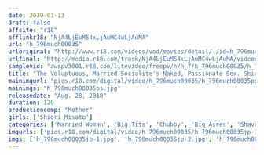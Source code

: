 ```yaml
---
date: 2019-01-13
draft: false
affsite: "r18"
afflinkr18: "NjA4LjEuMS4xLjAuMC4wLjAuMA"
url: "h_796much00035"
urloriginal: "http://www.r18.com/videos/vod/movies/detail/-/id=h_796much00035"
urlfinal: "http://media.r18.com/track/NjA4LjEuMS4xLjAuMC4wLjAuMA/videos/vod/movies/detail/-/id=h_796much00035"
samplevid: "awspv3001.r18.com/litevideo/freepv/h/h_7/h_796much00035/h_796much00035_dmb_w.mp4"
title: "The Voluptuous, Married Socialite's Naked, Passionate Sex. Shiori Misato"
mainimgurl: "pics.r18.com/digital/video/h_796much00035/h_796much00035ps.jpg"
mainimgs: "h_796much00035ps.jpg"
releasedate: "Aug. 28, 2018"
duration: 120
productioncomp: "Mother"
girls: ['Shiori Misato']
categories: ['Married Woman', 'Big Tits', 'Chubby', 'Big Asses', 'Shaved Pussy', 'Featured Actress', 'Titty Fuck', 'Hi-Def']
imgurls: ['pics.r18.com/digital/video/h_796much00035/h_796much00035jp-1.jpg', 'pics.r18.com/digital/video/h_796much00035/h_796much00035jp-2.jpg', 'pics.r18.com/digital/video/h_796much00035/h_796much00035jp-3.jpg', 'pics.r18.com/digital/video/h_796much00035/h_796much00035jp-4.jpg', 'pics.r18.com/digital/video/h_796much00035/h_796much00035jp-5.jpg', 'pics.r18.com/digital/video/h_796much00035/h_796much00035jp-6.jpg', 'pics.r18.com/digital/video/h_796much00035/h_796much00035jp-7.jpg', 'pics.r18.com/digital/video/h_796much00035/h_796much00035jp-8.jpg', 'pics.r18.com/digital/video/h_796much00035/h_796much00035jp-9.jpg', 'pics.r18.com/digital/video/h_796much00035/h_796much00035jp-10.jpg', 'pics.r18.com/digital/video/h_796much00035/h_796much00035jp-11.jpg', 'pics.r18.com/digital/video/h_796much00035/h_796much00035jp-12.jpg', 'pics.r18.com/digital/video/h_796much00035/h_796much00035jp-13.jpg', 'pics.r18.com/digital/video/h_796much00035/h_796much00035jp-14.jpg', 'pics.r18.com/digital/video/h_796much00035/h_796much00035jp-15.jpg', 'pics.r18.com/digital/video/h_796much00035/h_796much00035jp-16.jpg', 'pics.r18.com/digital/video/h_796much00035/h_796much00035jp-17.jpg', 'pics.r18.com/digital/video/h_796much00035/h_796much00035jp-18.jpg', 'pics.r18.com/digital/video/h_796much00035/h_796much00035jp-19.jpg', 'pics.r18.com/digital/video/h_796much00035/h_796much00035jp-20.jpg']
imgs: ['h_796much00035jp-1.jpg', 'h_796much00035jp-2.jpg', 'h_796much00035jp-3.jpg', 'h_796much00035jp-4.jpg', 'h_796much00035jp-5.jpg', 'h_796much00035jp-6.jpg', 'h_796much00035jp-7.jpg', 'h_796much00035jp-8.jpg', 'h_796much00035jp-9.jpg', 'h_796much00035jp-10.jpg', 'h_796much00035jp-11.jpg', 'h_796much00035jp-12.jpg', 'h_796much00035jp-13.jpg', 'h_796much00035jp-14.jpg', 'h_796much00035jp-15.jpg', 'h_796much00035jp-16.jpg', 'h_796much00035jp-17.jpg', 'h_796much00035jp-18.jpg', 'h_796much00035jp-19.jpg', 'h_796much00035jp-20.jpg']
---
```

